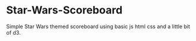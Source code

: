 # Star-Wars-Scoreboard
Simple Star Wars themed scoreboard using basic js html css and a little bit of d3.
